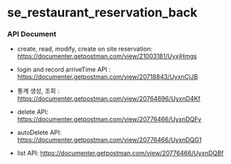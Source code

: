 # se_restaurant_reservation_back

### API Document

-   create, read, modify, create on site reservation: https://documenter.getpostman.com/view/21003181/UyxjHmgs

-   login and record arriveTime API : https://documenter.getpostman.com/view/20718843/UyxnCjJB

-   통계 생성, 조회 : https://documenter.getpostman.com/view/20764696/UyxnD4Kf

-   delete API: https://documenter.getpostman.com/view/20776466/UyxnDQFy

-   autoDelete API: https://documenter.getpostman.com/view/20776466/UyxnDQG1

-   list API: https://documenter.getpostman.com/view/20776466/UyxnDQBf
